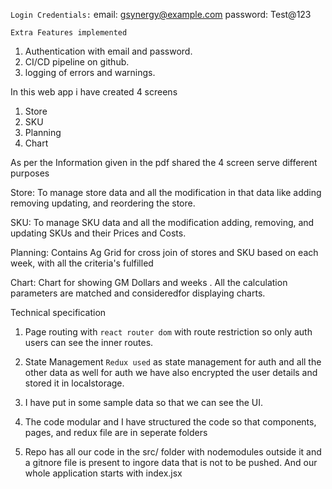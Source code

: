 `Login Credentials:`
email: gsynergy@example.com
password: Test@123

`Extra Features implemented `

1. Authentication with email and password.
2. CI/CD pipeline on github.
3. logging of errors and warnings.

In this web app i have created 4 screens

1. Store
2. SKU
3. Planning
4. Chart

As per the Information given in the pdf shared the 4 screen serve different purposes

Store: To manage store data and all the modification in that data like adding removing
updating, and reordering the store.

SKU: To manage SKU data and all the modification adding, removing, and updating
SKUs and their Prices and Costs.

Planning: Contains Ag Grid for cross join of stores and SKU based on each week, with all the criteria's fulfilled

Chart: Chart for showing GM Dollars and weeks . All the calculation parameters are matched and consideredfor displaying charts.

Technical specification

1. Page routing with `react router dom` with route restriction so only auth users can see the inner routes.
2. State Management `Redux used` as state management for auth and all the other data as well
   for auth we have also encrypted the user details and stored it in localstorage.
3. I have put in some sample data so that we can see the UI.
4. The code modular and I have structured the code so that components, pages, and redux file are in seperate folders

5. Repo has all our code in the src/ folder with nodemodules outside it and a gitnore file is present to ingore data that is not to be pushed. And our whole application starts with index.jsx
